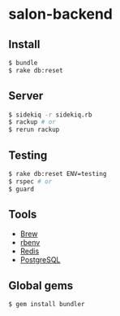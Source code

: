 salon-backend
=============

## Install
```sh
$ bundle
$ rake db:reset
```

## Server
```sh
$ sidekiq -r sidekiq.rb
$ rackup # or
$ rerun rackup
```

## Testing
```sh
$ rake db:reset ENV=testing
$ rspec # or
$ guard
```

## Tools
* [Brew](http://brew.sh/)
* [rbenv](https://github.com/sstephenson/rbenv)
* [Redis](http://redis.io/)
* [PostgreSQL](http://postgresapp.com/)

## Global gems
```sh
$ gem install bundler
```
